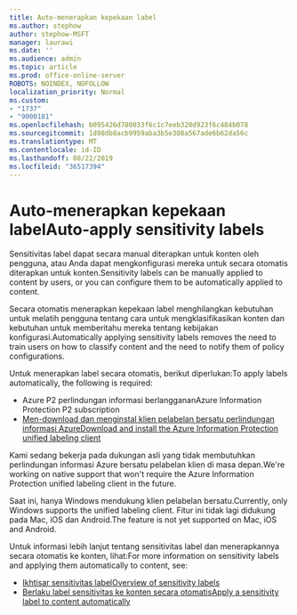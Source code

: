 ```yaml
---
title: Auto-menerapkan kepekaan label
ms.author: stephow
author: stephow-MSFT
manager: laurawi
ms.date: ''
ms.audience: admin
ms.topic: article
ms.prod: office-online-server
ROBOTS: NOINDEX, NOFOLLOW
localization_priority: Normal
ms.custom:
- "1737"
- "9000181"
ms.openlocfilehash: b095426d780033f6c1c7eeb320d923f6c484b078
ms.sourcegitcommit: 1d98db8acb9959aba3b5e308a567ade6b62da56c
ms.translationtype: MT
ms.contentlocale: id-ID
ms.lasthandoff: 08/22/2019
ms.locfileid: "36517394"
---
```

# <a name="auto-apply-sensitivity-labels"></a><span data-ttu-id="37d87-102">Auto-menerapkan kepekaan label</span><span class="sxs-lookup"><span data-stu-id="37d87-102">Auto-apply sensitivity labels</span></span>

<span data-ttu-id="37d87-103">Sensitivitas label dapat secara manual diterapkan untuk konten oleh pengguna, atau Anda dapat mengkonfigurasi mereka untuk secara otomatis diterapkan untuk konten.</span><span class="sxs-lookup"><span data-stu-id="37d87-103">Sensitivity labels can be manually applied to content by users, or you can configure them to be automatically applied to content.</span></span>

<span data-ttu-id="37d87-104">Secara otomatis menerapkan kepekaan label menghilangkan kebutuhan untuk melatih pengguna tentang cara untuk mengklasifikasikan konten dan kebutuhan untuk memberitahu mereka tentang kebijakan konfigurasi.</span><span class="sxs-lookup"><span data-stu-id="37d87-104">Automatically applying sensitivity labels removes the need to train users on how to classify content and the need to notify them of policy configurations.</span></span>

<span data-ttu-id="37d87-105">Untuk menerapkan label secara otomatis, berikut diperlukan:</span><span class="sxs-lookup"><span data-stu-id="37d87-105">To apply labels automatically, the following is required:</span></span>

- <span data-ttu-id="37d87-106">Azure P2 perlindungan informasi berlangganan</span><span class="sxs-lookup"><span data-stu-id="37d87-106">Azure Information Protection P2 subscription</span></span>
- [<span data-ttu-id="37d87-107">Men-download dan menginstal klien pelabelan bersatu perlindungan informasi Azure</span><span class="sxs-lookup"><span data-stu-id="37d87-107">Download and install the Azure Information Protection unified labeling client</span></span>](https://docs.microsoft.com/azure/information-protection/rms-client/install-unifiedlabelingclient-app)

<span data-ttu-id="37d87-108">Kami sedang bekerja pada dukungan asli yang tidak membutuhkan perlindungan informasi Azure bersatu pelabelan klien di masa depan.</span><span class="sxs-lookup"><span data-stu-id="37d87-108">We're working on native support that won't require the Azure Information Protection unified labeling client in the future.</span></span>

<span data-ttu-id="37d87-109">Saat ini, hanya Windows mendukung klien pelabelan bersatu.</span><span class="sxs-lookup"><span data-stu-id="37d87-109">Currently, only Windows supports the unified labeling client.</span></span>  <span data-ttu-id="37d87-110">Fitur ini tidak lagi didukung pada Mac, iOS dan Android.</span><span class="sxs-lookup"><span data-stu-id="37d87-110">The feature is not yet supported on Mac, iOS and Android.</span></span>

<span data-ttu-id="37d87-111">Untuk informasi lebih lanjut tentang sensitivitas label dan menerapkannya secara otomatis ke konten, lihat:</span><span class="sxs-lookup"><span data-stu-id="37d87-111">For more information on sensitivity labels and applying them automatically to content,  see:</span></span>

- [<span data-ttu-id="37d87-112">Ikhtisar sensitivitas label</span><span class="sxs-lookup"><span data-stu-id="37d87-112">Overview of sensitivity labels</span></span>](https://docs.microsoft.com/office365/securitycompliance/sensitivity-labels)
- [<span data-ttu-id="37d87-113">Berlaku label sensitivitas ke konten secara otomatis</span><span class="sxs-lookup"><span data-stu-id="37d87-113">Apply a sensitivity label to content automatically</span></span>](https://docs.microsoft.com/office365/securitycompliance/apply_sensitivity_label_automatically)